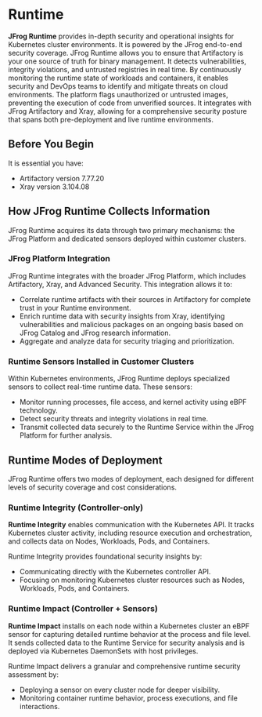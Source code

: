 # Runtime

**JFrog Runtime** provides in-depth security and operational insights for Kubernetes cluster environments. It is powered by the JFrog end-to-end security coverage. JFrog Runtime allows you to ensure that Artifactory is your one source of truth for binary management. It detects vulnerabilities, integrity violations, and untrusted registries in real time. By continuously monitoring the runtime state of workloads and containers, it enables security and DevOps teams to identify and mitigate threats on cloud environments. The platform flags unauthorized or untrusted images, preventing the execution of code from unverified sources. It integrates with JFrog Artifactory and Xray, allowing for a comprehensive security posture that spans both pre-deployment and live runtime environments.

## **Before You Begin**

It is essential you have:

* Artifactory version 7.77.20
* Xray version 3.104.08

## **How JFrog Runtime Collects Information**

JFrog Runtime acquires its data through two primary mechanisms: the JFrog Platform and dedicated sensors deployed within customer clusters.

### **JFrog Platform Integration**

JFrog Runtime integrates with the broader JFrog Platform, which includes Artifactory, Xray, and Advanced Security. This integration allows it to:

* Correlate runtime artifacts with their sources in Artifactory for complete trust in your Runtime environment.
* Enrich runtime data with security insights from Xray, identifying vulnerabilities and malicious packages on an ongoing basis based on JFrog Catalog and JFrog research information.
* Aggregate and analyze data for security triaging and prioritization.

### **Runtime Sensors Installed in Customer Clusters**

Within Kubernetes environments, JFrog Runtime deploys specialized sensors to collect real-time runtime data. These sensors:

* Monitor running processes, file access, and kernel activity using eBPF technology.
* Detect security threats and integrity violations in real time.
* Transmit collected data securely to the Runtime Service within the JFrog Platform for further analysis.

## **Runtime Modes of Deployment**

JFrog Runtime offers two modes of deployment, each designed for different levels of security coverage and cost considerations.

### **Runtime Integrity** (Controller-only)

**Runtime Integrity** enables communication with the Kubernetes API. It tracks Kubernetes cluster activity, including resource execution and orchestration, and collects data on Nodes, Workloads, Pods, and Containers.

Runtime Integrity provides foundational security insights by:

* Communicating directly with the Kubernetes controller API.
* Focusing on monitoring Kubernetes cluster resources such as Nodes, Workloads, Pods, and Containers.

### **Runtime Impact** (Controller + Sensors)

**Runtime Impact** installs on each node within a Kubernetes cluster an eBPF sensor for capturing detailed runtime behavior at the process and file level. It sends collected data to the Runtime Service for security analysis and is deployed via Kubernetes DaemonSets with host privileges.

Runtime Impact delivers a granular and comprehensive runtime security assessment by:

* Deploying a sensor on every cluster node for deeper visibility.
* Monitoring container runtime behavior, process executions, and file interactions.

